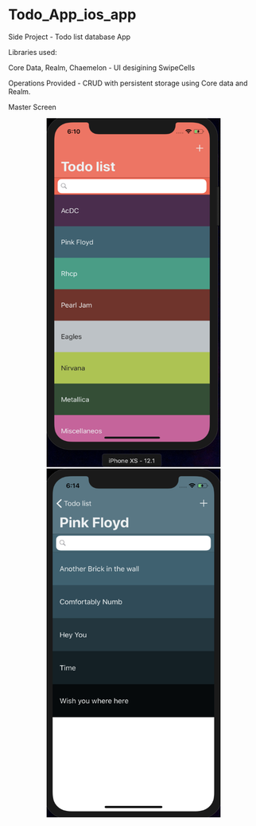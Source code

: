# Todo_App_ios_app

Side Project - Todo list database App

Libraries used:

Core Data,
Realm,
Chaemelon - UI desigining
SwipeCells


Operations Provided - CRUD with persistent storage using Core data and Realm.

Master Screen
<p align="center">
  <img src="https://github.com/deepak-ucfknight/Todo_App_ios_app/blob/master/Screen%20Shot%202019-01-21%20at%206.10.31%20PM.png" width="350" height="700" title="Main Screen">
  <img src="https://github.com/deepak-ucfknight/Todo_App_ios_app/blob/master/Screen%20Shot%202019-01-21%20at%206.14.39%20PM.png" width="350" height="700" alt="Sub View of Each Category">
</p>


